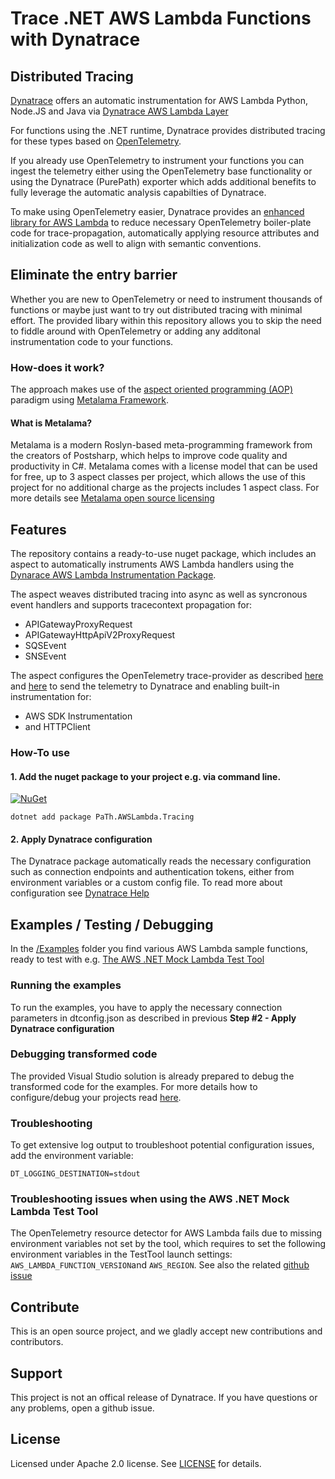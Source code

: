# Trace .NET AWS Lambda Functions with Dynatrace

## Distributed Tracing
[Dynatrace](https://www.dyntrace.com) offers an automatic instrumentation for AWS Lambda Python, Node.JS and Java via [Dynatrace AWS Lambda Layer]()

For functions using the .NET runtime, Dynatrace provides distributed tracing for these types based on [OpenTelemetry](https://opentelemetry.io/).

If you already use OpenTelemetry to instrument your functions you can ingest the telemetry either using the OpenTelemetry base functionality or using the Dynatrace (PurePath) exporter which adds additional benefits to fully leverage the automatic analysis capabilties of Dynatrace. 

To make using OpenTelemetry easier, Dynatrace provides an [enhanced library for AWS Lambda](https://docs.dynatrace.com/docs/setup-and-configuration/setup-on-cloud-platforms/amazon-web-services/amazon-web-services-integrations/aws-lambda-integration/aws-lambda-otel-integration) to reduce necessary OpenTelemetry boiler-plate code for trace-propagation, automatically applying resource attributes and initialization code as well to align with semantic conventions. 

## Eliminate the entry barrier
Whether you are new to OpenTelemetry or need to instrument thousands of functions or maybe just want to try out distributed tracing with minimal effort. The provided libary within this repository allows you to skip the need to fiddle around with OpenTelemetry or adding any additonal instrumentation code to your functions. 

### How-does it work?
The approach makes use of the [aspect oriented programming (AOP)](https://en.wikipedia.org/wiki/Aspect-oriented_programming) paradigm using [Metalama Framework](https://www.postsharp.net/metalama). 

#### What is Metalama?
Metalama is a modern Roslyn-based meta-programming framework from the creators of Postsharp, which helps to improve code quality and productivity in C#. Metalama comes with a license model that can be used for free, up to 3 aspect classes per project, which allows the use of this project for no additional charge as the projects includes 1 aspect class. For more details see [Metalama open source licensing](https://blog.postsharp.net/post/metalama-open-source-licensing.html)

## Features
The repository contains a ready-to-use nuget package, which includes an aspect to automatically 
instruments AWS Lambda handlers using the [Dynarace AWS Lambda Instrumentation Package](https://docs.dynatrace.com/docs/setup-and-configuration/setup-on-cloud-platforms/amazon-web-services/amazon-web-services-integrations/aws-lambda-integration/aws-lambda-otel-integration). 

The aspect weaves distributed tracing into async as well as syncronous event handlers and supports tracecontext propagation for: 
* APIGatewayProxyRequest 
* APIGatewayHttpApiV2ProxyRequest
* SQSEvent 
* SNSEvent 

The aspect configures the OpenTelemetry trace-provider as described [here](https://docs.dynatrace.com/docs/setup-and-configuration/setup-on-cloud-platforms/amazon-web-services/amazon-web-services-integrations/aws-lambda-integration/aws-lambda-otel-integration#initialization) and [here](https://docs.dynatrace.com/docs/setup-and-configuration/setup-on-cloud-platforms/amazon-web-services/amazon-web-services-integrations/aws-lambda-integration/aws-lambda-otel-integration#special-considerations-for-httpclient-instrumentation) to send the telemetry to Dynatrace and enabling built-in instrumentation for: 
* AWS SDK Instrumentation
* and HTTPClient

### How-To use

#### 1. Add the nuget package to your project e.g. via command line. 
[![NuGet](http://img.shields.io/nuget/v/Path.AWSLambda.Tracing.svg)](https://www.nuget.org/packages/Path.AWSLambda.Tracing/)

```
dotnet add package PaTh.AWSLambda.Tracing
``` 

#### 2. Apply Dynatrace configuration
The Dynatrace package automatically reads the necessary configuration such as connection endpoints and authentication tokens, either from environment variables or a custom config file. To read more about configuration see [Dynatrace Help](https://docs.dynatrace.com/docs/setup-and-configuration/setup-on-cloud-platforms/amazon-web-services/amazon-web-services-integrations/aws-lambda-integration/aws-lambda-otel-integration/aws-lambda-otel-setup)


## Examples / Testing / Debugging
In the [/Examples](/Examples/) folder you find various AWS Lambda sample functions, ready to test with e.g. [The AWS .NET Mock Lambda Test Tool](https://github.com/aws/aws-lambda-dotnet/blob/master/Tools/LambdaTestTool/README.md) 

### Running the examples
To run the examples, you have to apply the necessary connection parameters in dtconfig.json as described in previous **Step #2 - Apply Dynatrace configuration**

### Debugging transformed code
The provided Visual Studio solution is already prepared to debug the transformed code for the examples. For more details how to configure/debug your projects read [here](https://doc.metalama.net/conceptual/using/debugging-aspect-oriented-code). 

### Troubleshooting
To get extensive log output to troubleshoot potential configuration issues, add the environment variable:
```
DT_LOGGING_DESTINATION=stdout
```
### Troubleshooting issues when using the AWS .NET Mock Lambda Test Tool
 The OpenTelemetry resource detector for AWS Lambda fails due to missing environment variables not set by the tool, which requires to set the following environment variables in the TestTool launch settings: ```AWS_LAMBDA_FUNCTION_VERSION```and ```AWS_REGION```. See also the related [github issue](https://github.com/aws/aws-lambda-dotnet/issues/1593)

## Contribute
This is an open source project, and we gladly accept new contributions and contributors.  

## Support
This project is not an offical release of Dynatrace. If you have questions or any problems, open a github issue.  

## License
Licensed under Apache 2.0 license. See [LICENSE](LICENSE) for details.
